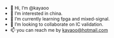 - 👋 Hi, I’m @kayaoo
- 👀 I’m interested in china.
- 🌱 I’m currently learning fpga and mixed-signal. 
- 💞️ I’m looking to collaborate on IC validation. 
- 📫 you can reach me by kayaoo@hotmail.com
